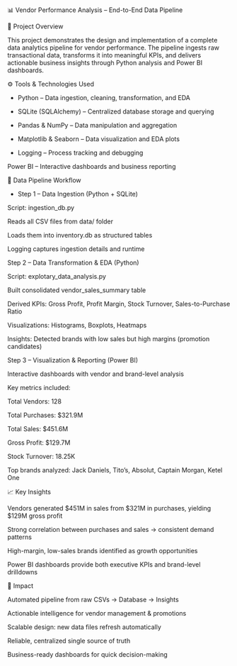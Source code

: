 📊 Vendor Performance Analysis – End-to-End Data Pipeline

📌 Project Overview

This project demonstrates the design and implementation of a complete data analytics pipeline for vendor performance.
The pipeline ingests raw transactional data, transforms it into meaningful KPIs, and delivers actionable business insights through Python analysis and Power BI dashboards.

⚙️ Tools & Technologies Used

- Python – Data ingestion, cleaning, transformation, and EDA

- SQLite (SQLAlchemy) – Centralized database storage and querying

- Pandas & NumPy – Data manipulation and aggregation

- Matplotlib & Seaborn – Data visualization and EDA plots

- Logging – Process tracking and debugging

Power BI – Interactive dashboards and business reporting

🔄 Data Pipeline Workflow
- Step 1 – Data Ingestion (Python + SQLite)

Script: ingestion_db.py

Reads all CSV files from data/ folder

Loads them into inventory.db as structured tables

Logging captures ingestion details and runtime

Step 2 – Data Transformation & EDA (Python)

Script: explotary_data_analysis.py

Built consolidated vendor_sales_summary table

Derived KPIs: Gross Profit, Profit Margin, Stock Turnover, Sales-to-Purchase Ratio

Visualizations: Histograms, Boxplots, Heatmaps

Insights: Detected brands with low sales but high margins (promotion candidates)

Step 3 – Visualization & Reporting (Power BI)

Interactive dashboards with vendor and brand-level analysis

Key metrics included:

Total Vendors: 128

Total Purchases: $321.9M

Total Sales: $451.6M

Gross Profit: $129.7M

Stock Turnover: 18.25K

Top brands analyzed: Jack Daniels, Tito’s, Absolut, Captain Morgan, Ketel One

📈 Key Insights

Vendors generated $451M in sales from $321M in purchases, yielding $129M gross profit

Strong correlation between purchases and sales → consistent demand patterns

High-margin, low-sales brands identified as growth opportunities

Power BI dashboards provide both executive KPIs and brand-level drilldowns

🚀 Impact

Automated pipeline from raw CSVs → Database → Insights

Actionable intelligence for vendor management & promotions

Scalable design: new data files refresh automatically

Reliable, centralized single source of truth

Business-ready dashboards for quick decision-making

